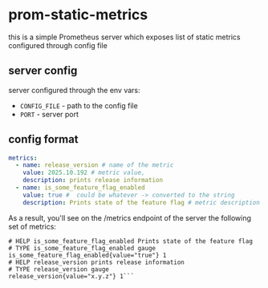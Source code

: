 # prom-static-metrics
this is a simple Prometheus server which exposes list of static metrics configured through config file

## server config

server configured through the env vars:
 - `CONFIG_FILE` - path to the config file
 - `PORT` - server port

## config format

```yaml
metrics:
  - name: release_version # name of the metric
    value: 2025.10.192 # metric value, 
    description: prints release information
  - name: is_some_feature_flag_enabled
    value: true #  could be whatever -> converted to the string
    description: Prints state of the feature flag # metric description
```

As a result, you'll see on the /metrics endpoint of the server the following set of metrics:
```
# HELP is_some_feature_flag_enabled Prints state of the feature flag
# TYPE is_some_feature_flag_enabled gauge
is_some_feature_flag_enabled{value="true"} 1
# HELP release_version prints release information
# TYPE release_version gauge
release_version{value="x.y.z"} 1```